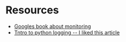
# Resources

* [Googles book about monitoring](https://landing.google.com/sre/workbook/chapters/monitoring)
* [Tntro to python logging -- I liked this article](https://www.toptal.com/python/in-depth-python-logging)
